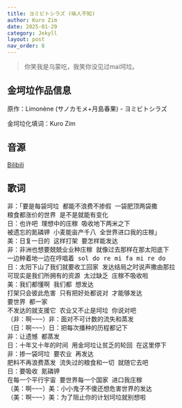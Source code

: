 ```yaml
---
title: ヨミビトシラズ (咏人不知)
author: Kuro Zim
date: 2025-01-29
category: Jekyll
layout: post
nav_order: 8
---
```


> 你笑我是乌蒙吃，我笑你没见过mai坷垃。

## 金坷垃作品信息

原作：Limonène (サノカモメ+月島春果) - ヨミビトシラズ

金坷垃化填词：Kuro Zim

## 音源

[Bilibili](https://www.bilibili.com/video/BV1Q1FseEEk9)

## 歌词

<pre>
非：「要是每袋坷垃 都能不浪费不掺假 一袋肥顶两袋撒
粮食都涨价的世界 是不是就能有变化
日：也许吧 理想中的庄稼 吸收地下两米之下
被遗忘的氮磷钾 小麦能亩产千八 全世界进口我的庄稼」
美：日复一日的 这样打架 要怎样能发达
非：非洲也想要兢兢业业种庄稼 就像过去那样在那太阳底下
一边种着地一边在哼唱着 sol do re mi fa mi re do
日：太阳下山了我们就要收工回家 发达结局之时说声撒由那拉
可现实是我们所拥有的资源 太过缺乏 庄稼不吸收啦
美：我们都懂啊 我们都 想发达
打架只会彼此危害 只有把好处都说对 才能够发达
要世界 都一家
不发达的就支援它 农业又不止是坷垃 你说对吧
（非：啊~~~）非：面对不可计数的流失和蒸发
（日：啊~~~）日：把每次播种的历程都记下
非：让遗憾 都蒸发
日：十年又十年的时间 用金坷垃让贫乏的轮回 在这里停下
非：掺一袋坷垃 要农业 再发达
肥料不再浪费蒸发 流失过的粮食和一切 就随它去吧
日：要吸收 氮磷钾
在每一个平行宇宙 要世界每一个国家 进口我庄稼
（美：啊~~~）美：小小鬼子不傻还想危害世界的发达
（美：啊~~~）美：为了阻止你的计划坷垃就别想啦</pre>
